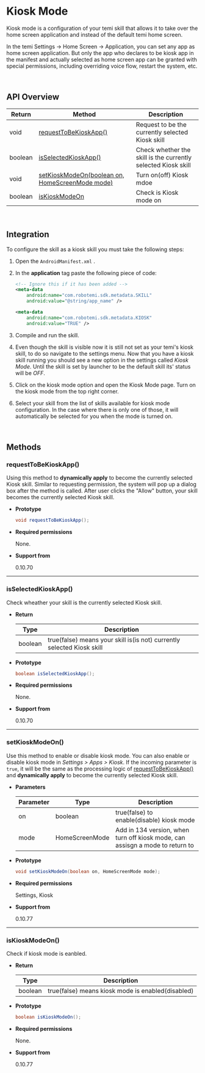 # Kiosk Mode

Kiosk mode is a configuration of your temi skill that allows it to take over the home screen application and instead of the default temi home screen.

In the temi Settings -> Home Screen -> Application, you can set any app as home screen application.
But only the app who declares to be kiosk app in the manifest and actually selected as home screen app can be granted with special permissions, including overriding voice flow, restart the system, etc.

<br>

## API Overview

|Return|Method|Description|
|-|-|-|
|void|[requestToBeKioskApp()](#requestToBeKioskApp)|Request to be the currently selected Kiosk skill|
|boolean|[isSelectedKioskApp()](#isSelectedKioskApp)|Check whether the skill is the currently selected Kiosk skill|
|void|[setKioskModeOn(boolean on, HomeScreenMode mode)](#setKioskModeOn)|Turn on(off) Kiosk mdoe|
|boolean|[isKioskModeOn](#isKioskModeOn)|Check is Kiosk mode on|

<br>

## Integration

To configure the skill as a kiosk skill you must take the following steps:

1. Open the `AndroidManifest.xml` .

2. In the **application** tag paste the following piece of code:

    ``` xml
    <!-- Ignore this if it has been added -->
    <meta-data
        android:name="com.robotemi.sdk.metadata.SKILL"
        android:value="@string/app_name" />

    <meta-data
        android:name="com.robotemi.sdk.metadata.KIOSK"
        android:value="TRUE" />
    ```

3. Compile and run the skill.

4. Even though the skill is visible now it is still not set as your temi's kiosk skill, to do so navigate to the settings menu. Now that you have a kiosk skill running you should see a new option in the settings called _Kiosk Mode_. Until the skill is set by launcher to be the default skill its' status will be _OFF_.

5. Click on the kiosk mode option and open the Kiosk Mode page. Turn on the kiosk mode from the top right corner.

6. Select your skill from the list of skills available for kiosk mode configuration. In the case where there is only one of those, it will automatically be selected for you when the mode is turned on.

<br>

## Methods

### requestToBeKioskApp()

Using this method to **dynamically apply** to become the currently selected Kiosk skill. Similar to requesting permission, the system will pop up a dialog box after the method is called. After user clicks the "Allow" button, your skill becomes the currently selected Kiosk skill.

- **Prototype**

  ``` java
  void requestToBeKioskApp();
  ```

- **Required permissions**

  None.

- **Support from**

  0.10.70

---

### isSelectedKioskApp()

Check wheather your skill is the currently selected Kiosk skill.

- **Return**

  |Type|Description|
  |-|-|
  |boolean|true(false) means your skill is(is not) currently selected Kiosk skill|

- **Prototype**

  ``` java
  boolean isSelectedKioskApp();
  ```

- **Required permissions**

  None.

- **Support from**

  0.10.70

---

### setKioskModeOn()

Use this method to enable or disable kiosk mode. You can also enable or disable kiosk mode in *Settings > Apps > Kiosk*. If the incoming parameter is `true`, it will be the same as the processing logic of [requestToBeKioskApp()](#requestToBeKioskApp) and **dynamically apply** to become the currently selected Kiosk skill.

- **Parameters**

  |Parameter|Type|Description|
  |-|-|-|
  |on|boolean|true(false) to enable(disable) kiosk mode|
  |mode|HomeScreenMode|Add in 134 version, when turn off kiosk mode, can assisgn a mode to return to|

- **Prototype**

  ``` java
  void setKioskModeOn(boolean on, HomeScreenMode mode);
  ```

- **Required permissions**

  Settings, Kiosk

- **Support from**

  0.10.77

---

### isKioskModeOn()

Check if kiosk mode is eanbled.

- **Return**

  |Type|Description|
  |-|-|
  |boolean|true(false) means kiosk mode is enabled(disabled)|

- **Prototype**

  ``` java
  boolean isKioskModeOn();
  ```

- **Required permissions**

  None.

- **Support from**

  0.10.77
